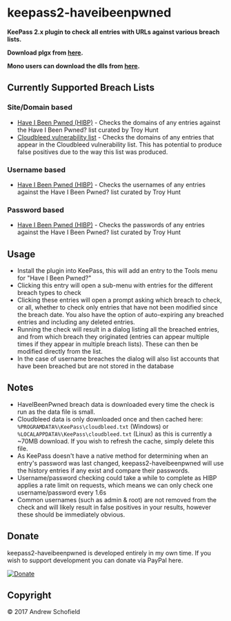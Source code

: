 # keepass2-haveibeenpwned

**KeePass 2.x plugin to check all entries with URLs against various breach lists.**

**Download plgx from [here](https://github.com/andrew-schofield/keepass2-haveibeenpwned/raw/master/HaveIBeenPwned.plgx).**

**Mono users can download the dlls from [here](https://github.com/andrew-schofield/keepass2-haveibeenpwned/tree/master/mono).**

## Currently Supported Breach Lists

### Site/Domain based
* [Have I Been Pwned (HIBP)](https://haveibeenpwned.com/) - Checks the domains of any entries against the Have I Been Pwned? list curated by Troy Hunt
* [Cloudbleed vulnerability list](https://github.com/pirate/sites-using-cloudflare) - Checks the domains of any entries that appear in the Cloudbleed vulnerability list. This has potential to produce false positives due to the way this list was produced.

### Username based
* [Have I Been Pwned (HIBP)](https://haveibeenpwned.com/) - Checks the usernames of any entries against the Have I Been Pwned? list curated by Troy Hunt

### Password based
* [Have I Been Pwned (HIBP)](https://haveibeenpwned.com/) - Checks the passwords of any entries against the Have I Been Pwned? list curated by Troy Hunt

## Usage

* Install the plugin into KeePass, this will add an entry to the Tools menu for "Have I Been Pwned?"
* Clicking this entry will open a sub-menu with entries for the different breach types to check
* Clicking these entries will open a prompt asking which breach to check, or all, whether to check only entries that have not been modified since the breach date. You also have the option of auto-expiring any breached entries and including any deleted entries.
* Running the check will result in a dialog listing all the breached entries, and from which breach they originated (entries can appear multiple times if they appear in multiple breach lists). These can then be modified directly from the list.
* In the case of username breaches the dialog will also list accounts that have been breached but are not stored in the database


## Notes

* HaveIBeenPwned breach data is downloaded every time the check is run as the data file is small.
* Cloudbleed data is only downloaded once and then cached here: `%PROGRAMDATA%\KeePass\cloudbleed.txt` (Windows) or `%LOCALAPPDATA%\KeePass\cloudbleed.txt` (Linux) as this is currently a ~70MB download. If you wish to refresh the cache, simply delete this file.
* As KeePass doesn't have a native method for determining when an entry's password was last changed, keepass2-haveibeenpwned will use the history entries if any exist and compare their passwords.
* Username/password checking could take a while to complete as HIBP applies a rate limit on requests, which means we can only check one username/password every 1.6s
* Common usernames (such as admin & root) are not removed from the check and will likely result in false positives in your results, however these should be immediately obvious.

## Donate

keepass2-haveibeenpwned is developed entirely in my own time. If you wish to support development you can donate via PayPal here.

[![Donate](https://img.shields.io/badge/Donate-PayPal-green.svg)](https://www.paypal.com/cgi-bin/webscr?cmd=_s-xclick&hosted_button_id=S2DVYTS47PX4S)

## Copyright

&copy; 2017 Andrew Schofield